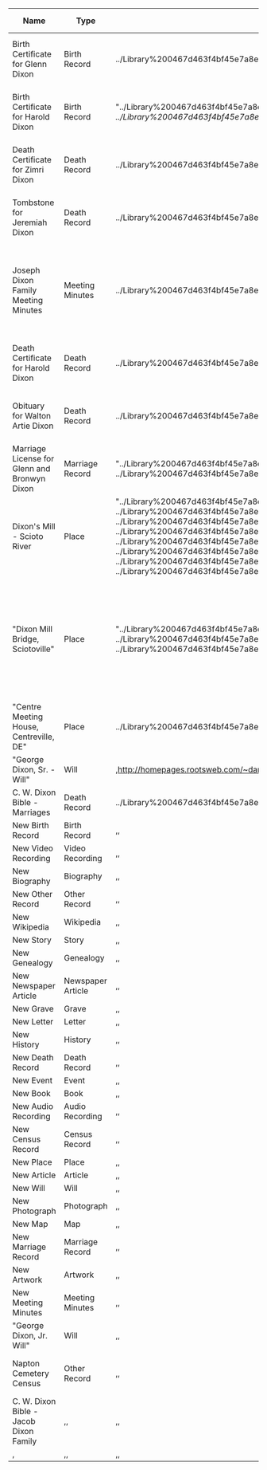 ﻿Name|Type|Attachments|URL|Related to People|Tags|Author|Country|Created|Date(s)|Latitude|Longitude|Notes|People Count|Region|State|Status|Summary
-|-|-|-|-|-|-|-|-|-|-|-|-|-|-|-|-|-|
Birth Certificate for Glenn Dixon|Birth Record|../Library%200467d463f4bf45e7a8e194f5ea15282d/Birth_Certificate_-_Glenn_Dixon.jpg|,"../People%20360412060e794da2b947dc77dda14d3f/People%2073aa5fca75344f819679151511b770a7/Dixon|[[ Glenn Edward]]|,,USA|"Jan 20, 2021 6:50 AM"|"Jan 7, 1961"|,,|1,Tarrant County|Texas|Done,
Birth Certificate for Harold Dixon|Birth Record|"../Library%200467d463f4bf45e7a8e194f5ea15282d/Birth_Certificate_-_back_-_Harold_Raymond_Dixon.jpg, ../Library%200467d463f4bf45e7a8e194f5ea15282d/Birth_Certificate_-_Harold_Raymond_Dixon.jpg"|,"../People%20360412060e794da2b947dc77dda14d3f/People%2073aa5fca75344f819679151511b770a7/Dixon|[[ Harold Raymond]]|,,USA|"Jan 20, 2021 6:50 AM"|"Aug 29, 1907"|,,|1,Essex County|Illinois|Done,
Death Certificate for Zimri Dixon|Death Record|../Library%200467d463f4bf45e7a8e194f5ea15282d/Zimri_Dixon.jpg|,"../People%20360412060e794da2b947dc77dda14d3f/People%2073aa5fca75344f819679151511b770a7/Dixon|[[ Zimri]]|,,USA|"Jan 20, 2021 6:50 AM"|"Mar 2, 1935"|,,|1,Des Moines County|Iowa|Done,
Tombstone for Jeremiah Dixon|Death Record|../Library%200467d463f4bf45e7a8e194f5ea15282d/Jeremiah-Nancy-Susie-Dixon.jpg|,"../People%20360412060e794da2b947dc77dda14d3f/People%2073aa5fca75344f819679151511b770a7/Dixon|[[ Jeremiah]]|,,USA|"Jan 18, 2021 5:53 AM"|"Jan 1, 1872"|,,|1,Moultrie County|Illinois|,
Joseph Dixon Family Meeting Minutes|Meeting Minutes|../Library%200467d463f4bf45e7a8e194f5ea15282d/31906_284003-00383.jpg|,"../People%20360412060e794da2b947dc77dda14d3f/People%2073aa5fca75344f819679151511b770a7/Dixon|[[ Samuel]], ../People%20360412060e794da2b947dc77dda14d3f/People%2073aa5fca75344f819679151511b770a7/Dixon|[[ Joseph]]|,,USA|"Jan 20, 2021 8:53 AM"|"Jan 1, 1719 → Jan 1, 1764"|,,|2,New Castle County|Delaware|Done|"Meeting minutes for Joseph, spouse, children, births, removal, etc."
Death Certificate for Harold Dixon|Death Record|../Library%200467d463f4bf45e7a8e194f5ea15282d/Harold_Raymond_Dixon_-_death_certificate.pdf|,"../People%20360412060e794da2b947dc77dda14d3f/People%2073aa5fca75344f819679151511b770a7/Dixon|[[ Harold Raymond]]|,,USA|"Jan 20, 2021 6:50 AM"|"Feb 18, 1985"|,,|1,Des Moines County|Iowa|Done,
Obituary for Walton Artie Dixon|Death Record|../Library%200467d463f4bf45e7a8e194f5ea15282d/Walton_Artie_Dixon_Obit.jpg|,"../People%20360412060e794da2b947dc77dda14d3f/People%2073aa5fca75344f819679151511b770a7/Dixon|[[ Walton Artie]]|,,USA|"Jan 20, 2021 6:50 AM"|"Jan 1, 1967"|,,|1,Galesburg|Illinois|Done,
Marriage License for Glenn and Bronwyn Dixon|Marriage Record|"../Library%200467d463f4bf45e7a8e194f5ea15282d/Marriage_license_Glenn_Bronwyn_page4_image3.jpg, ../Library%200467d463f4bf45e7a8e194f5ea15282d/Marriage_license_Glenn_Bronwyn_page4_image4.jpg"|,"../People%20360412060e794da2b947dc77dda14d3f/People%2073aa5fca75344f819679151511b770a7/Dixon|[[ Bronwyn Rees]], ../People%20360412060e794da2b947dc77dda14d3f/People%2073aa5fca75344f819679151511b770a7/Dixon|[[ Glenn Edward]]|,,USA|"Jan 20, 2021 6:51 AM"|"Sep 22, 1990"|,,|2,Tarrant County|Texas|Done,
Dixon's Mill - Scioto River|Place|"../Library%200467d463f4bf45e7a8e194f5ea15282d/dixon-mill-1908.jpg, ../Library%200467d463f4bf45e7a8e194f5ea15282d/DixonsMill2.jpg, ../Library%200467d463f4bf45e7a8e194f5ea15282d/DixonsMill3.jpg, ../Library%200467d463f4bf45e7a8e194f5ea15282d/DixonsMill4.jpg, ../Library%200467d463f4bf45e7a8e194f5ea15282d/DixonsMill5.jpg, ../Library%200467d463f4bf45e7a8e194f5ea15282d/DixonsMill6.jpg, ../Library%200467d463f4bf45e7a8e194f5ea15282d/ShumpHouseByDixonMill.jpg, ../Library%200467d463f4bf45e7a8e194f5ea15282d/DixonsMill1.jpg"|,,|,USA|"Jan 18, 2021 6:13 AM"|,,|,,Scioto County|Ohio|,
"Dixon Mill Bridge, Sciotoville"|Place|"../Library%200467d463f4bf45e7a8e194f5ea15282d/DixonsMillBridge1.jpg, ../Library%200467d463f4bf45e7a8e194f5ea15282d/DixonsMillBridge2.jpg, ../Library%200467d463f4bf45e7a8e194f5ea15282d/DixonsMillBridge3.jpg"|,,|,USA|"Jan 18, 2021 6:11 AM"|,,|,,Scioto County|Ohio|,"Dixon Mill Bridge June 11, 1933 Photos courtesy of Judy Scott Notice that flagpoles stored in the rafters for area parades"
"Centre Meeting House, Centreville, DE"|Place|../Library%200467d463f4bf45e7a8e194f5ea15282d/CentreMeetingHouse.jpg|,,|,USA|"Jan 18, 2021 6:09 AM"|,,|,,New Castle County|Delaware|,
"George Dixon, Sr. - Will"|Will|,http://homepages.rootsweb.com/~dansgen/wlgeodx1.htm|,,|,"Jan 18, 2021 5:47 AM"|"Feb 7, 1780"|,,|,,|,
C. W. Dixon Bible - Marriages|Death Record|../Library%200467d463f4bf45e7a8e194f5ea15282d/Bible_page_from_CW_Dixon_Bible.jpg|,,|,,"Jan 18, 2021 5:17 AM"|,,|,,|,,
New Birth Record|Birth Record|,,|,,|"Jan 17, 2021 9:13 AM"|,,|,,|,,
New Video Recording|Video Recording|,,|,,|"Jan 17, 2021 9:13 AM"|,,|,,|,,
New Biography|Biography|,,|,,|"Jan 17, 2021 9:13 AM"|,,|,,|,,
New Other Record|Other Record|,,|,,|"Jan 17, 2021 9:13 AM"|,,|,,|,,
New Wikipedia|Wikipedia|,,|,,|"Jan 17, 2021 9:13 AM"|,,|,,|,,
New Story|Story|,,|,,|"Jan 17, 2021 9:13 AM"|,,|,,|,,
New Genealogy|Genealogy|,,|,,|"Jan 17, 2021 9:13 AM"|,,|,,|,,
New Newspaper Article|Newspaper Article|,,|,,|"Jan 17, 2021 9:13 AM"|,,|,,|,,
New Grave|Grave|,,|,,|"Jan 17, 2021 9:13 AM"|,,|,,|,,
New Letter|Letter|,,|,,|"Jan 17, 2021 9:13 AM"|,,|,,|,,
New History|History|,,|,,|"Jan 17, 2021 9:13 AM"|,,|,,|,,
New Death Record|Death Record|,,|,,|"Jan 17, 2021 9:13 AM"|,,|,,|,,
New Event|Event|,,|,,|"Jan 17, 2021 9:13 AM"|,,|,,|,,
New Book|Book|,,|,,|"Jan 17, 2021 9:13 AM"|,,|,,|,,
New Audio Recording|Audio Recording|,,|,,|"Jan 17, 2021 9:13 AM"|,,|,,|,,
New Census Record|Census Record|,,|,,|"Jan 17, 2021 9:13 AM"|,,|,,|,,
New Place|Place|,,|,,|"Jan 17, 2021 9:13 AM"|,,|,,|,,
New Article|Article|,,|,,|"Jan 17, 2021 9:13 AM"|,,|,,|,,
New Will|Will|,,|,,|"Jan 17, 2021 9:13 AM"|,,|,,|,,
New Photograph|Photograph|,,|,,|"Jan 17, 2021 9:13 AM"|,,|,,|,,
New Map|Map|,,|,,|"Jan 17, 2021 9:13 AM"|,,|,,|,,
New Marriage Record|Marriage Record|,,|,,|"Jan 17, 2021 9:13 AM"|,,|,,|,,
New Artwork|Artwork|,,|,,|"Jan 17, 2021 9:13 AM"|,,|,,|,,
New Meeting Minutes|Meeting Minutes|,,|,,|"Jan 20, 2021 8:52 AM"|,,|,,|,,
"George Dixon, Jr. Will"|Will|,,|,,USA|"Jan 20, 2021 9:01 AM"|"Nov 19, 1811"|,,|,Chatham County|North Carolina|,
Napton Cemetery Census|Other Record|,,|,,USA|"Jan 21, 2021 4:39 AM"|"Jan 1, 1774 → Jan 1, 1931"|,,|,,|,
C. W. Dixon Bible - Jacob Dixon Family|,,|,,|,"Jan 21, 2021 6:57 AM"|,,|,,|,,
,|,,|,,|"Jan 21, 2021 6:57 AM"|,,|,,|,,
